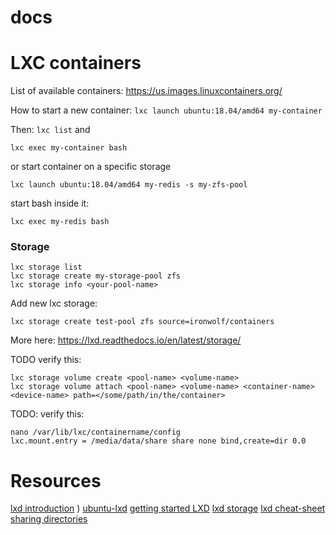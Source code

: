 # docs

LXC containers
====

List of available containers:
https://us.images.linuxcontainers.org/

How to start a new container:
```lxc launch ubuntu:18.04/amd64 my-container```

Then:
`lxc list` and 
```
lxc exec my-container bash
```
or start container on a specific storage
```
lxc launch ubuntu:18.04/amd64 my-redis -s my-zfs-pool
```
start bash inside it:
```
lxc exec my-redis bash
```

### Storage
```
lxc storage list
lxc storage create my-storage-pool zfs
lxc storage info <your-pool-name>
```

Add new lxc storage:
```
lxc storage create test-pool zfs source=ironwolf/containers
```

More here:
https://lxd.readthedocs.io/en/latest/storage/


TODO verify this:
```
lxc storage volume create <pool-name> <volume-name>
lxc storage volume attach <pool-name> <volume-name> <container-name> <device-name> path=</some/path/in/the/container>
```


TODO: verify this:
```
nano /var/lib/lxc/containername/config
lxc.mount.entry = /media/data/share share none bind,create=dir 0.0

```

Resources
====
[lxd introduction](https://stgraber.org/2016/03/11/lxd-2-0-introduction-to-lxd-112/) )
[ubuntu-lxd](https://powersj.github.io/post/ubuntu-lxd/)
[getting started LXD](https://linuxcontainers.org/lxd/getting-started-cli/)
[lxd storage](https://insights.ubuntu.com/2017/07/12/storage-management-in-lxd-2-15)
[lxd cheat-sheet](https://www.jamescoyle.net/cheat-sheets/2540-lxc-2-x-lxd-cheat-sheet)
[sharing directories](https://askubuntu.com/questions/610513/how-do-i-share-a-directory-between-an-lxc-container-and-the-host)





